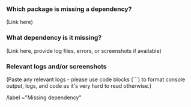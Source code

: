 ### Which package is missing a dependency?

(Link here)

### What dependency is it missing?

(Link here, provide log files, errors, or screenshots if available)

### Relevant logs and/or screenshots

(Paste any relevant logs - please use code blocks (```) to format console output,
logs, and code as it's very hard to read otherwise.)

/label ~"Missing dependency"

